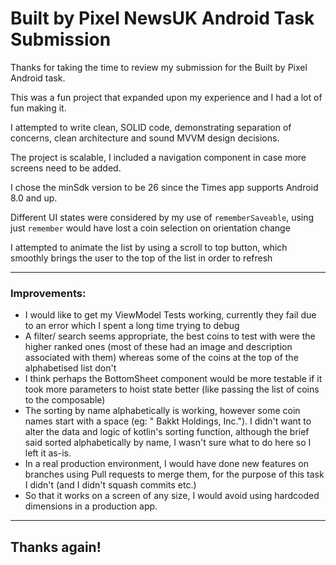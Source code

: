 # Built by Pixel NewsUK Android Task Submission

Thanks for taking the time to review my submission for the Built by Pixel Android task.

This was a fun project that expanded upon my experience and I had a lot of fun making it.

I attempted to write clean, SOLID code, demonstrating separation of concerns, clean architecture and sound MVVM design decisions.  

The project is scalable, I included a navigation component in case more screens need to be added.

I chose the minSdk version to be 26 since the Times app supports Android 8.0 and up.

Different UI states were considered by my use of `rememberSaveable`, using just `remember` would have lost a coin selection on orientation change

I attempted to animate the list by using a scroll to top button, which smoothly brings the user to the top of the list in order to refresh

---

### Improvements:

- I would like to get my ViewModel Tests working, currently they fail due to an error which I spent a long time trying to debug
- A filter/ search seems appropriate, the best coins to test with were the higher ranked ones (most of these had an image and description associated with them)
whereas some of the coins at the top of the alphabetised list don't
- I think perhaps the BottomSheet component would be more testable if it took more parameters to hoist state better (like passing the list of coins to the composable)
- The sorting by name alphabetically is working, however some coin names start with a space (eg: " Bakkt Holdings, Inc."). I didn't want to alter the data and logic of kotlin's sorting function,
although the brief said sorted alphabetically by name, I wasn't sure what to do here so I left it as-is.
- In a real production environment, I would have done new features on branches using Pull requests to merge them, for the purpose of this task I didn't (and I didn't squash commits etc.)
- So that it works on a screen of any size, I would avoid using hardcoded dimensions in a production app.
---

## Thanks again!
